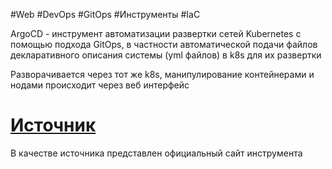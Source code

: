 #Web #DevOps #GitOps #Инструменты 
#IaC

ArgoCD - инструмент автоматизации развертки сетей Kubernetes с помощью подхода GitOps, в частности автоматической подачи файлов декларативного описания системы (yml файлов) в k8s для их развертки

Разворачивается через тот же k8s, манипулирование контейнерами и нодами происходит через веб интерфейс
# [Источник](https://habr.com/ru/companies/oleg-bunin/articles/690544/)
В качестве источника представлен официальный сайт инструмента
